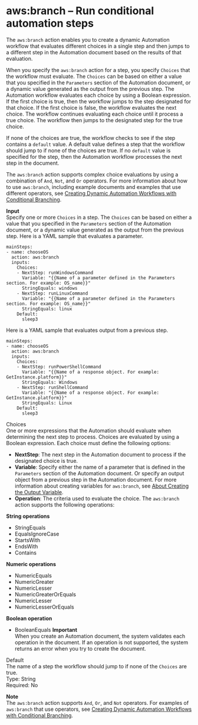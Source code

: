 # aws:branch – Run conditional automation steps<a name="automation-action-branch"></a>

The `aws:branch` action enables you to create a dynamic Automation workflow that evaluates different choices in a single step and then jumps to a different step in the Automation document based on the results of that evaluation\. 

When you specify the `aws:branch` action for a step, you specify `Choices` that the workflow must evaluate\. The `Choices` can be based on either a value that you specified in the `Parameters` section of the Automation document, or a dynamic value generated as the output from the previous step\. The Automation workflow evaluates each choice by using a Boolean expression\. If the first choice is true, then the workflow jumps to the step designated for that choice\. If the first choice is false, the workflow evaluates the next choice\. The workflow continues evaluating each choice until it process a true choice\. The workflow then jumps to the designated step for the true choice\.

If none of the choices are true, the workflow checks to see if the step contains a `default` value\. A default value defines a step that the workflow should jump to if none of the choices are true\. If no `default` value is specified for the step, then the Automation workflow processes the next step in the document\.

The `aws:branch` action supports complex choice evaluations by using a combination of `And`, `Not`, and `Or` operators\. For more information about how to use `aws:branch`, including example documents and examples that use different operators, see [Creating Dynamic Automation Workflows with Conditional Branching](automation-branchdocs.md)\.

**Input**  
Specify one or more `Choices` in a step\. The `Choices` can be based on either a value that you specified in the `Parameters` section of the Automation document, or a dynamic value generated as the output from the previous step\. Here is a YAML sample that evaluates a parameter\.

```
mainSteps:
- name: chooseOS
  action: aws:branch
  inputs:
    Choices:
    - NextStep: runWindowsCommand
      Variable: "{{Name of a parameter defined in the Parameters section. For example: OS_name}}"
      StringEquals: windows
    - NextStep: runLinuxCommand
      Variable: "{{Name of a parameter defined in the Parameters section. For example: OS_name}}"
      StringEquals: linux
    Default:
      sleep3
```

Here is a YAML sample that evaluates output from a previous step\.

```
mainSteps:
- name: chooseOS
  action: aws:branch
  inputs:
    Choices:
    - NextStep: runPowerShellCommand
      Variable: "{{Name of a response object. For example: GetInstance.platform}}"
      StringEquals: Windows
    - NextStep: runShellCommand
      Variable: "{{Name of a response object. For example: GetInstance.platform}}"
      StringEquals: Linux
    Default:
      sleep3
```

Choices  
One or more expressions that the Automation should evaluate when determining the next step to process\. Choices are evaluated by using a Boolean expression\. Each choice must define the following options:  
+ **NextStep**: The next step in the Automation document to process if the designated choice is true\.
+ **Variable**: Specify either the name of a parameter that is defined in the `Parameters` section of the Automation document\. Or specify an output object from a previous step in the Automation document\. For more information about creating variables for `aws:branch`, see [About Creating the Output Variable](automation-branchdocs.md#automation-branchdocs-awsbranch-creating-output)\.
+ **Operation**: The criteria used to evaluate the choice\. The `aws:branch` action supports the following operations:

**String operations**
  + StringEquals
  + EqualsIgnoreCase
  + StartsWith
  + EndsWith
  + Contains

**Numeric operations**
  + NumericEquals
  + NumericGreater
  + NumericLesser
  + NumericGreaterOrEquals
  + NumericLesser
  + NumericLesserOrEquals

**Boolean operation**
  + BooleanEquals
**Important**  
When you create an Automation document, the system validates each operation in the document\. If an operation is not supported, the system returns an error when you try to create the document\.

Default  
The name of a step the workflow should jump to if none of the `Choices` are true\.  
Type: String  
Required: No

**Note**  
The `aws:branch` action supports `And`, `Or`, and `Not` operators\. For examples of `aws:branch` that use operators, see [Creating Dynamic Automation Workflows with Conditional Branching](automation-branchdocs.md)\.
